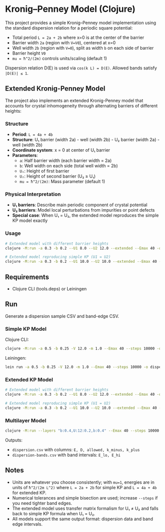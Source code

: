 # Kronig–Penney Model (Clojure)

This project provides a simple Kronig–Penney model implementation using the standard dispersion relation for a periodic square potential:

- Total period `L = 2a + 2b` where x=0 is at the center of the barrier
- Barrier width `2a` (region with `V=V0`), centered at x=0
- Well width `2b` (region with `V=0`), split as width `b` on each side of barrier
- Barrier height `V0`
- `mu = ħ^2/(2m)` controls units/scaling (default 1)

Dispersion relation D(E) is used via `cos(k L) = D(E)`. Allowed bands satisfy `|D(E)| ≤ 1`.

## Extended Kronig-Penney Model

The project also implements an extended Kronig-Penney model that accounts for crystal inhomogeneity through alternating barriers of different heights:

### Structure
- **Period**: `L = 4a + 4b`
- **Structure**: U₁ barrier (width 2a) - well (width 2b) - U₂ barrier (width 2a) - well (width 2b)
- **Coordinate system**: x = 0 at center of U₁ barrier
- **Parameters**:
  - `a`: Half barrier width (each barrier width = 2a)
  - `b`: Well width on each side (total well width = 2b)
  - `U₁`: Height of first barrier
  - `U₂`: Height of second barrier (U₂ ≥ U₁)
  - `mu = ħ^2/(2m)`: Mass parameter (default 1)

### Physical Interpretation
- **U₁ barriers**: Describe main periodic component of crystal potential
- **U₂ barriers**: Model local perturbations from impurities or point defects
- **Special case**: When U₁ = U₂, the extended model reproduces the simple KP model exactly

### Usage
```bash
# Extended model with different barrier heights
clojure -M:run -a 0.3 -b 0.2 --U1 8.0 --U2 12.0 --extended --Emax 40 -o extended.csv

# Extended model reproducing simple KP (U1 = U2)
clojure -M:run -a 0.3 -b 0.2 --U1 10.0 --U2 10.0 --extended --Emax 40 -o extended-equal.csv
```

## Requirements

- Clojure CLI (tools.deps) or Leiningen

## Run

Generate a dispersion sample CSV and band-edge CSV.

### Simple KP Model
Clojure CLI:
```bash
clojure -M:run -a 0.5 -b 0.25 -V 12.0 -m 1.0 --Emax 40 --steps 10000 -o dispersion.csv
```

Leiningen:
```bash
lein run -a 0.5 -b 0.25 -V 12.0 -m 1.0 --Emax 40 --steps 10000 -o dispersion.csv
```

### Extended KP Model
```bash
# Extended model with different barrier heights
clojure -M:run -a 0.3 -b 0.2 --U1 8.0 --U2 12.0 --extended --Emax 40 -o extended.csv

# Extended model reproducing simple KP (U1 = U2)
clojure -M:run -a 0.3 -b 0.2 --U1 10.0 --U2 10.0 --extended --Emax 40 -o extended-equal.csv
```

### Multilayer Model
```bash
clojure -M:run --layers "b:0.4,U:12:0.2,b:0.4" --Emax 40 --steps 10000 -o multi.csv
```

Outputs:
- `dispersion.csv` with columns: `E, D, allowed, k_minus, k_plus`
- `dispersion-bands.csv` with band intervals: `E_lo, E_hi`

## Notes

- Units are whatever you choose consistently; with `mu=1`, energies are in units of `ħ^2/(2m L^2)` where `L = 2a + 2b` for simple KP and `L = 4a + 4b` for extended KP.
- Numerical tolerances and simple bisection are used; increase `--steps` if you need tighter band edges.
- The extended model uses transfer matrix formalism for U₁ ≠ U₂ and falls back to simple KP formula when U₁ = U₂.
- All models support the same output format: dispersion data and band edge intervals.
